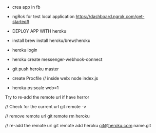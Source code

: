 - crea app in fb
-  ngRok for test local application https://dashboard.ngrok.com/get-started#


- DEPLOY APP WITH heroku
-  install brew install heroku/brew/heroku 
-   heroku login
-  heroku create messenger-webhook-connect
-  git push heroku master
- create Procfile  // inside   web: node index.js

-  heroku ps:scale web=1


Try to re-add the remote url if have herror

// Check for the current url 
git remote -v

// remove remote url
git remote rm heroku

// re-add the remote url
git remote add heroku git@heroku.com:name.git



